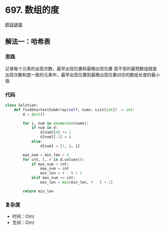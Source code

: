 # 697. 数组的度

[题目链接](https://leetcode.cn/problems/degree-of-an-array/description/)

## 解法一：哈希表

### 思路

记录每个元素的出现次数，最早出现位置和最晚出现位置
度不变的最短数组就是出现次数和度一致的元素中，最早出现位置到最晚出现位置对应的数组长度的最小值

### 代码

```py
class Solution:
    def findShortestSubArray(self, nums: List[int]) -> int:
        d = dict()

        for i, num in enumerate(nums):
            if num in d:
                d[num][0] += 1
                d[num][-1] = i
            else:
                d[num] = [1, i, i]

        max_num = min_len = 0
        for cnt, l, r in d.values():
            if max_num < cnt:
                max_num = cnt
                min_len = r - l + 1
            elif max_num == cnt:
                min_len = min(min_len, r - l + 1)

        return min_len
```

### 复杂度

- 时间：O(n)
- 空间：O(n)
